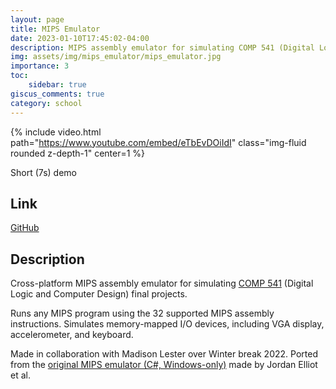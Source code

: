 ```yaml
---
layout: page
title: MIPS Emulator
date: 2023-01-10T17:45:02-04:00
description: MIPS assembly emulator for simulating COMP 541 (Digital Logic) final projects at UNC. Simulates memory-mapped I/O devices, including VGA display, accelerometer, and keyboard.
img: assets/img/mips_emulator/mips_emulator.jpg
importance: 3
toc:
    sidebar: true
giscus_comments: true
category: school
---
```


{% include video.html path="https://www.youtube.com/embed/eTbEvDOiIdI" class="img-fluid rounded z-depth-1" center=1 %}

<div class="caption">Short (7s) demo</div>

## Link

[GitHub](https://github.com/madiali/mips-emulator)

## Description

Cross-platform MIPS assembly emulator for simulating [COMP 541](https://comp541.web.unc.edu) (Digital Logic and Computer Design) final projects.

Runs any MIPS program using the 32 supported MIPS assembly instructions. Simulates memory-mapped I/O devices, including VGA display, accelerometer, and keyboard.

Made in collaboration with Madison Lester over Winter break 2022. Ported from the [original MIPS emulator (C#, Windows-only)](https://github.com/jordanel/mips-emulator) made by Jordan Elliot et al.
